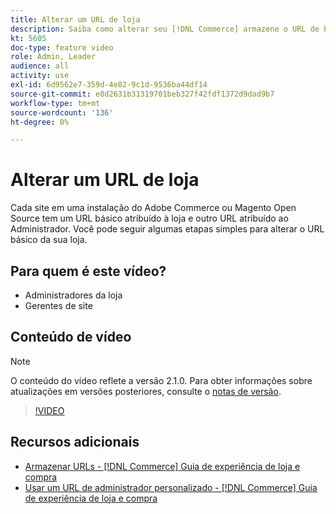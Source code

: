 ```yaml
---
title: Alterar um URL de loja
description: Saiba como alterar seu [!DNL Commerce] armazene o URL de base no Admin.
kt: 5605
doc-type: feature video
role: Admin, Leader
audience: all
activity: use
exl-id: 6d9562e7-359d-4e82-9c1d-9536ba44df14
source-git-commit: e8d2631b31319701beb327f42fdf1372d9dad9b7
workflow-type: tm+mt
source-wordcount: '136'
ht-degree: 0%

---
```


# Alterar um URL de loja

Cada site em uma instalação do Adobe Commerce ou Magento Open Source tem um URL básico atribuído à loja e outro URL atribuído ao Administrador. Você pode seguir algumas etapas simples para alterar o URL básico da sua loja.

## Para quem é este vídeo?

- Administradores da loja
- Gerentes de site

## Conteúdo de vídeo

>[!NOTE]
>
>O conteúdo do vídeo reflete a versão 2.1.0. Para obter informações sobre atualizações em versões posteriores, consulte o [notas de versão](https://experienceleague.adobe.com/docs/commerce-operations/release/notes/overview.html).

>[!VIDEO](https://video.tv.adobe.com/v/35488?quality=12&learn=on)

## Recursos adicionais

- [Armazenar URLs - [!DNL Commerce] Guia de experiência de loja e compra](https://experienceleague.adobe.com/docs/commerce-admin/stores-sales/site-store/store-urls.html)
- [Usar um URL de administrador personalizado - [!DNL Commerce] Guia de experiência de loja e compra](https://experienceleague.adobe.com/docs/commerce-admin/stores-sales/site-store/store-urls.html#use-a-custom-admin-url)
